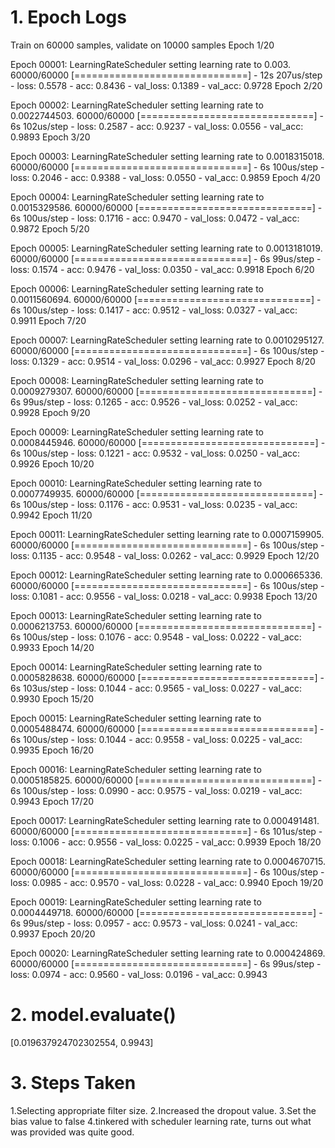 
# 1. Epoch Logs
Train on 60000 samples, validate on 10000 samples
Epoch 1/20

Epoch 00001: LearningRateScheduler setting learning rate to 0.003.
60000/60000 [==============================] - 12s 207us/step - loss: 0.5578 - acc: 0.8436 - val_loss: 0.1389 - val_acc: 0.9728
Epoch 2/20

Epoch 00002: LearningRateScheduler setting learning rate to 0.0022744503.
60000/60000 [==============================] - 6s 102us/step - loss: 0.2587 - acc: 0.9237 - val_loss: 0.0556 - val_acc: 0.9893
Epoch 3/20

Epoch 00003: LearningRateScheduler setting learning rate to 0.0018315018.
60000/60000 [==============================] - 6s 100us/step - loss: 0.2046 - acc: 0.9388 - val_loss: 0.0550 - val_acc: 0.9859
Epoch 4/20

Epoch 00004: LearningRateScheduler setting learning rate to 0.0015329586.
60000/60000 [==============================] - 6s 100us/step - loss: 0.1716 - acc: 0.9470 - val_loss: 0.0472 - val_acc: 0.9872
Epoch 5/20

Epoch 00005: LearningRateScheduler setting learning rate to 0.0013181019.
60000/60000 [==============================] - 6s 99us/step - loss: 0.1574 - acc: 0.9476 - val_loss: 0.0350 - val_acc: 0.9918
Epoch 6/20

Epoch 00006: LearningRateScheduler setting learning rate to 0.0011560694.
60000/60000 [==============================] - 6s 100us/step - loss: 0.1417 - acc: 0.9512 - val_loss: 0.0327 - val_acc: 0.9911
Epoch 7/20

Epoch 00007: LearningRateScheduler setting learning rate to 0.0010295127.
60000/60000 [==============================] - 6s 100us/step - loss: 0.1329 - acc: 0.9514 - val_loss: 0.0296 - val_acc: 0.9927
Epoch 8/20

Epoch 00008: LearningRateScheduler setting learning rate to 0.0009279307.
60000/60000 [==============================] - 6s 99us/step - loss: 0.1265 - acc: 0.9526 - val_loss: 0.0252 - val_acc: 0.9928
Epoch 9/20

Epoch 00009: LearningRateScheduler setting learning rate to 0.0008445946.
60000/60000 [==============================] - 6s 100us/step - loss: 0.1221 - acc: 0.9532 - val_loss: 0.0250 - val_acc: 0.9926
Epoch 10/20

Epoch 00010: LearningRateScheduler setting learning rate to 0.0007749935.
60000/60000 [==============================] - 6s 100us/step - loss: 0.1176 - acc: 0.9531 - val_loss: 0.0235 - val_acc: 0.9942
Epoch 11/20

Epoch 00011: LearningRateScheduler setting learning rate to 0.0007159905.
60000/60000 [==============================] - 6s 100us/step - loss: 0.1135 - acc: 0.9548 - val_loss: 0.0262 - val_acc: 0.9929
Epoch 12/20

Epoch 00012: LearningRateScheduler setting learning rate to 0.000665336.
60000/60000 [==============================] - 6s 100us/step - loss: 0.1081 - acc: 0.9556 - val_loss: 0.0218 - val_acc: 0.9938
Epoch 13/20

Epoch 00013: LearningRateScheduler setting learning rate to 0.0006213753.
60000/60000 [==============================] - 6s 100us/step - loss: 0.1076 - acc: 0.9548 - val_loss: 0.0222 - val_acc: 0.9933
Epoch 14/20

Epoch 00014: LearningRateScheduler setting learning rate to 0.0005828638.
60000/60000 [==============================] - 6s 103us/step - loss: 0.1044 - acc: 0.9565 - val_loss: 0.0227 - val_acc: 0.9930
Epoch 15/20

Epoch 00015: LearningRateScheduler setting learning rate to 0.0005488474.
60000/60000 [==============================] - 6s 100us/step - loss: 0.1044 - acc: 0.9558 - val_loss: 0.0225 - val_acc: 0.9935
Epoch 16/20

Epoch 00016: LearningRateScheduler setting learning rate to 0.0005185825.
60000/60000 [==============================] - 6s 100us/step - loss: 0.0990 - acc: 0.9575 - val_loss: 0.0219 - val_acc: 0.9943
Epoch 17/20

Epoch 00017: LearningRateScheduler setting learning rate to 0.000491481.
60000/60000 [==============================] - 6s 101us/step - loss: 0.1006 - acc: 0.9556 - val_loss: 0.0225 - val_acc: 0.9939
Epoch 18/20

Epoch 00018: LearningRateScheduler setting learning rate to 0.0004670715.
60000/60000 [==============================] - 6s 100us/step - loss: 0.0985 - acc: 0.9570 - val_loss: 0.0228 - val_acc: 0.9940
Epoch 19/20

Epoch 00019: LearningRateScheduler setting learning rate to 0.0004449718.
60000/60000 [==============================] - 6s 99us/step - loss: 0.0957 - acc: 0.9573 - val_loss: 0.0241 - val_acc: 0.9937
Epoch 20/20

Epoch 00020: LearningRateScheduler setting learning rate to 0.000424869.
60000/60000 [==============================] - 6s 99us/step - loss: 0.0974 - acc: 0.9560 - val_loss: 0.0196 - val_acc: 0.9943



# 2. model.evaluate() 
 [0.019637924702302554, 0.9943]
 
# 3. Steps Taken
>
1.Selecting appropriate filter size.
2.Increased the dropout value.
3.Set the bias value to false
4.tinkered with scheduler learning rate, turns out what was provided was quite good.
